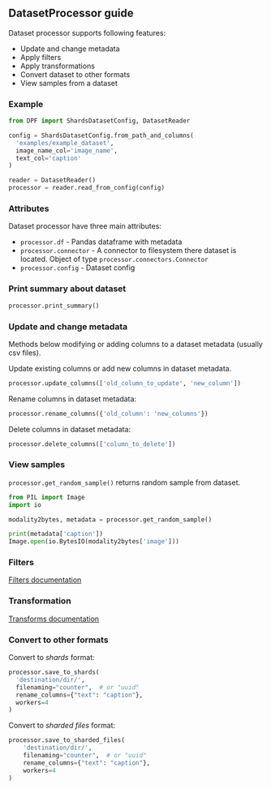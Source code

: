 ## DatasetProcessor guide

Dataset processor supports following features:
- Update and change metadata
- Apply filters
- Apply transformations
- Convert dataset to other formats
- View samples from a dataset

### Example
```python
from DPF import ShardsDatasetConfig, DatasetReader

config = ShardsDatasetConfig.from_path_and_columns(
  'examples/example_dataset',
  image_name_col='image_name',
  text_col='caption'
)

reader = DatasetReader()
processor = reader.read_from_config(config)
```

### Attributes
Dataset processor have three main attributes:
- `processor.df` - Pandas dataframe with metadata
- `processor.connector` - A connector to filesystem there dataset is located. Object of type `processor.connectors.Connector`
- `processor.config` - Dataset config

### Print summary about dataset

```python
processor.print_summary()
```

### Update and change metadata

Methods below modifying or adding columns to a dataset metadata (usually csv files).

Update existing columns or add new columns in dataset metadata.
```python
processor.update_columns(['old_column_to_update', 'new_column'])
```
Rename columns in dataset metadata:
```python
processor.rename_columns({'old_column': 'new_columns'})
```
Delete columns in dataset metadata:
```python
processor.delete_columns(['column_to_delete'])
```

### View samples

`processor.get_random_sample()` returns random sample from dataset.

```python
from PIL import Image
import io

modality2bytes, metadata = processor.get_random_sample()

print(metadata['caption'])
Image.open(io.BytesIO(modality2bytes['image']))
```

### Filters

[Filters documentation](filters.md)

### Transformation

[Transforms documentation](transforms.md)

### Convert to other formats

Convert to _shards_ format:

```python
processor.save_to_shards(
  'destination/dir/',
  filenaming="counter",  # or "uuid"
  rename_columns={"text": "caption"},
  workers=4
)
```

Convert to _sharded files_ format:

```python
processor.save_to_sharded_files(
    'destination/dir/',
    filenaming="counter",  # or "uuid"
    rename_columns={"text": "caption"},
    workers=4
)
```